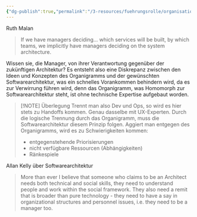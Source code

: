 ```yaml
---
{"dg-publish":true,"permalink":"/3-resources/fuehrungsrolle/organisationsstruktur/team-topologies/einfluss-von-organisationsentwuerfe-auf-softwarearchitektur/","created":"2024-06-23T19:53:53.166+02:00","updated":"2024-04-29T07:29:30.899+02:00"}
---
```



Ruth Malan
> If we have managers deciding... which services will be built, by which teams, we implicitly have managers deciding on the system architecture.

Wissen sie, die Manager, von ihrer Verantwortung gegenüber der zukünftigen Architektur? Es entsteht also eine Diskrepanz zwischen den Ideen und Konzepten des Organigramms und der gewünschten Softwarearchitektur, was ein schnelles Vorankommen behindern wird, da es zur Verwirrung führen wird, denn das Organigramm, was Homomorph zur Softwarearchitektur steht, ist ohne technische Expertise aufgebaut worden.

> [!NOTE] Überlegung
> Trennt man also Dev und Ops, so wird es hier stets zu Handoffs kommen. Genau dasselbe mit UX-Experten. Durch die logische Trennung durch das Organigramm, muss die Softwarearchitektur diesem Prinzip folgen. Aggiert man entgegen des Organigramms, wird es zu Schwierigkeiten kommen:
> - entgegenstehende Priorisierungen
> - nicht verfügbare Ressourcen (Abhängigkeiten)
> - Ränkespiele


Allan Kelly über Softwarearchitektur
> More than ever I believe that someone who claims to be an Architect needs both technical and social skills, they need to understand people and work within the social framework. They also need a remit that is broader than pure technology - they need to have a say in organizational structures and personnel issues, i.e. they need to be a manager too.
